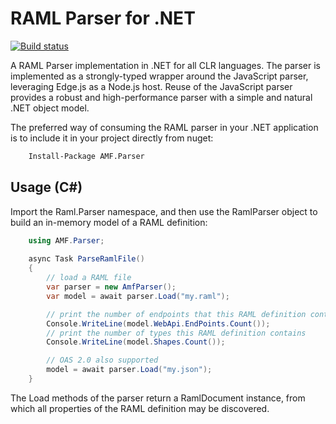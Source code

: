 # RAML Parser for .NET 

[![Build status](https://ci.appveyor.com/api/projects/status/qt828j3w0w6talnr?svg=true)](https://ci.appveyor.com/project/woodp/raml-dotnet-parser)

A RAML Parser implementation in .NET for all CLR languages. The parser is implemented as a strongly-typed wrapper around the JavaScript parser, leveraging Edge.js as a Node.js host. Reuse of the JavaScript parser provides a robust and high-performance parser with a simple and natural .NET object model.

The preferred way of consuming the RAML parser in your .NET application is to include it in your project directly from nuget:


```ps
    Install-Package AMF.Parser
```

## Usage (C#)

Import the Raml.Parser namespace, and then use the RamlParser object to build an in-memory model of a RAML definition:

```csharp
    using AMF.Parser;
    
    async Task ParseRamlFile()
    {
        // load a RAML file
        var parser = new AmfParser();
        var model = await parser.Load("my.raml");

        // print the number of endpoints that this RAML definition contains
        Console.WriteLine(model.WebApi.EndPoints.Count());
        // print the number of types this RAML definition contains
        Console.WriteLine(model.Shapes.Count());

        // OAS 2.0 also supported
        model = await parser.Load("my.json");
    }
```

The Load methods of the parser return a RamlDocument instance, from which all properties of the RAML definition may
be discovered.